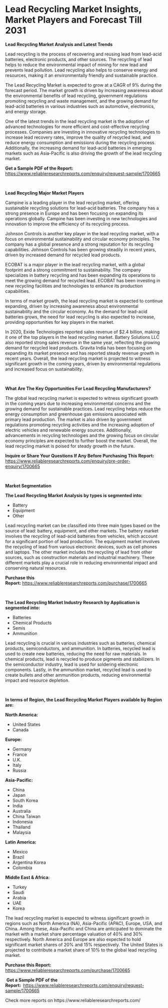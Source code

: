 <p><h1>Lead Recycling Market Insights, Market Players and Forecast Till 2031</h1></p><p><strong>Lead Recycling Market Analysis and Latest Trends</strong></p>
<p><p>Lead recycling is the process of recovering and reusing lead from lead-acid batteries, electronic products, and other sources. The recycling of lead helps to reduce the environmental impact of mining for new lead and prevents lead pollution. Lead recycling also helps to conserve energy and resources, making it an environmentally friendly and sustainable practice.</p><p>The Lead Recycling Market is expected to grow at a CAGR of 9% during the forecast period. The market growth is driven by increasing awareness about the environmental benefits of lead recycling, government regulations promoting recycling and waste management, and the growing demand for lead-acid batteries in various industries such as automotive, electronics, and energy storage.</p><p>One of the latest trends in the lead recycling market is the adoption of advanced technologies for more efficient and cost-effective recycling processes. Companies are investing in innovative recycling technologies to increase lead recovery rates, improve the quality of recycled lead, and reduce energy consumption and emissions during the recycling process. Additionally, the increasing demand for lead-acid batteries in emerging markets such as Asia-Pacific is also driving the growth of the lead recycling market.</p></p>
<p><strong>Get a Sample PDF of the Report:&nbsp;</strong> <a href="https://www.reliableresearchreports.com/enquiry/request-sample/1700665">https://www.reliableresearchreports.com/enquiry/request-sample/1700665</a></p>
<p>&nbsp;</p>
<p><strong>Lead Recycling Major Market Players</strong></p>
<p><p>Campine is a leading player in the lead recycling market, offering sustainable recycling solutions for lead-acid batteries. The company has a strong presence in Europe and has been focusing on expanding its operations globally. Campine has been investing in new technologies and innovation to improve the efficiency of its recycling process.</p><p>Johnson Controls is another key player in the lead recycling market, with a focus on environmental sustainability and circular economy principles. The company has a global presence and a strong reputation for its recycling capabilities. Johnson Controls has been growing steadily in recent years, driven by increased demand for recycled lead products.</p><p>ECOBAT is a major player in the lead recycling market, with a global footprint and a strong commitment to sustainability. The company specializes in battery recycling and has been expanding its operations to meet the growing demand for recycled lead. ECOBAT has been investing in new recycling facilities and technologies to enhance its production capabilities.</p><p>In terms of market growth, the lead recycling market is expected to continue expanding, driven by increasing awareness about environmental sustainability and the circular economy. As the demand for lead-acid batteries grows, the need for lead recycling is also expected to increase, providing opportunities for key players in the market.</p><p>In 2020, Exide Technologies reported sales revenue of $2.4 billion, making it one of the top players in the lead recycling market. Battery Solutions LLC also reported strong sales revenue in the same year, reflecting the growing demand for recycled lead products. Gravita India has been focusing on expanding its market presence and has reported steady revenue growth in recent years. Overall, the lead recycling market is projected to witness significant growth in the coming years, driven by environmental regulations and increased focus on sustainability.</p></p>
<p>&nbsp;</p>
<p><strong>What Are The Key Opportunities For Lead Recycling Manufacturers?</strong></p>
<p><p>The global lead recycling market is expected to witness significant growth in the coming years due to increasing environmental concerns and the growing demand for sustainable practices. Lead recycling helps reduce the energy consumption and greenhouse gas emissions associated with primary lead production. The market is also driven by government regulations promoting recycling activities and the increasing adoption of electric vehicles and renewable energy sources. Additionally, advancements in recycling technologies and the growing focus on circular economy principles are expected to further boost the market. Overall, the lead recycling market is poised for steady growth in the future.</p></p>
<p><strong>Inquire or Share Your Questions If Any Before Purchasing This Report:</strong> <a href="https://www.reliableresearchreports.com/enquiry/pre-order-enquiry/1700665">https://www.reliableresearchreports.com/enquiry/pre-order-enquiry/1700665</a></p>
<p>&nbsp;</p>
<p><strong>Market Segmentation</strong></p>
<p><strong>The Lead Recycling Market Analysis by types is segmented into:</strong></p>
<p><ul><li>Battery</li><li>Equipment</li><li>Other</li></ul></p>
<p><p>Lead recycling market can be classified into three main types based on the source of lead: battery, equipment, and other markets. The battery market involves the recycling of lead-acid batteries from vehicles, which account for a significant portion of lead production. The equipment market involves the recycling of lead from various electronic devices, such as cell phones and laptops. The other market includes the recycling of lead from other sources, such as construction materials and industrial machinery. These different markets play a crucial role in reducing environmental impact and conserving natural resources.</p></p>
<p><strong>Purchase this Report:&nbsp;</strong><a href="https://www.reliableresearchreports.com/purchase/1700665">https://www.reliableresearchreports.com/purchase/1700665</a></p>
<p>&nbsp;</p>
<p><strong>The Lead Recycling Market Industry Research by Application is segmented into:</strong></p>
<p><ul><li>Batteries</li><li>Chemical Products</li><li>Semis</li><li>Ammunition</li></ul></p>
<p><p>Lead recycling is crucial in various industries such as batteries, chemical products, semiconductors, and ammunition. In batteries, recycled lead is used to create new batteries, reducing the need for raw materials. In chemical products, lead is recycled to produce pigments and stabilizers. In the semiconductor industry, lead is used for soldering electronic components. Lastly, in the ammunition market, recycled lead is used to create bullets and other ammunition products, reducing environmental impact and resource depletion.</p></p>
<p>&nbsp;</p>
<p><strong>In terms of Region, the Lead Recycling Market Players available by Region are:</strong></p>
<p>
    <p> <strong> North America: </strong>
        <ul>
            <li>United States</li>
            <li>Canada</li>
        </ul>
        </p> 
    <p> <strong> Europe: </strong>
        <ul>
            <li>Germany</li>
            <li>France</li>
            <li>U.K.</li>
            <li>Italy</li>
            <li>Russia</li>
        </ul>
        </p> 
    <p> <strong> Asia-Pacific: </strong>
        <ul>
            <li>China</li>
            <li>Japan</li>
            <li>South Korea</li>
            <li>India</li>
            <li>Australia</li>
            <li>China Taiwan</li>
            <li>Indonesia</li>
            <li>Thailand</li>
            <li>Malaysia</li>
        </ul>
        </p> 
    <p> <strong> Latin America: </strong>
        <ul>
            <li>Mexico</li>
            <li>Brazil</li>
            <li>Argentina Korea</li>
            <li>Colombia</li>
        </ul>
        </p> 
    <p> <strong> Middle East & Africa: </strong>
        <ul>
            <li>Turkey</li>
            <li>Saudi</li>
            <li>Arabia</li>
            <li>UAE</li>
            <li>Korea</li>
        </ul>
    </p>
    </p>
<p><p>The lead recycling market is expected to witness significant growth in regions such as North America (NA), Asia-Pacific (APAC), Europe, USA, and China. Among these, Asia-Pacific and China are anticipated to dominate the market with a market share percentage valuation of 40% and 30% respectively. North America and Europe are also expected to hold significant market shares of 20% and 15% respectively. The United States is projected to contribute a market share of 10% to the global lead recycling market.</p></p>
<p><strong>Purchase this Report: </strong><a href="https://www.reliableresearchreports.com/purchase/1700665">https://www.reliableresearchreports.com/purchase/1700665</a></p>
<p>&nbsp;<strong>Get a Sample PDF of the Report:&nbsp;&nbsp;</strong><a href="https://www.reliableresearchreports.com/enquiry/request-sample/1700665">https://www.reliableresearchreports.com/enquiry/request-sample/1700665</a></p>
<p><strong></strong></p>
<p>Check more reports on https://www.reliableresearchreports.com/</p>